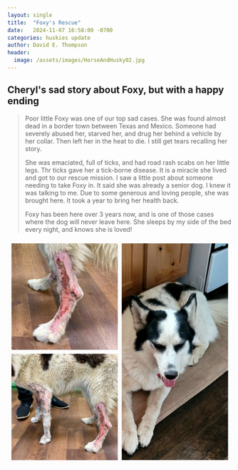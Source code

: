 ```yaml
---
layout: single
title:  "Foxy's Rescue"
date:   2024-11-07 16:58:00 -0700
categories: huskies update
author: David E. Thompson
header:
  image: /assets/images/HorseAndHusky02.jpg
---
```

## Cheryl's sad story about Foxy, but with a happy ending

>Poor little Foxy was one of our top sad cases. She was found almost dead in a border town between Texas and Mexico. Someone had severely abused her, starved her, and drug her behind a vehicle by her collar. Then left her in the heat to die. I still get tears recalling her story. 
>
> She was emaciated, full of ticks, and had road rash scabs on her little legs. Thr ticks gave her a tick-borne disease. It is a miracle she lived and got to our rescue mission. I saw a little post about someone needing to take Foxy in. It said she was already a senior dog. I knew it was talking to me. Due to some generous and loving  people, she was brought here. It took a year to bring her health back. 
>
> Foxy has been here over 3 years now, and is one of those cases where the dog will never leave here. She sleeps by my side of the bed every night, and knows she is loved!  

<img src="/assets/images/Foxy.jpg"/>